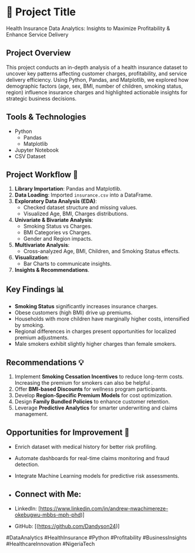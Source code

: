# 🏥 Project Title
Health Insurance Data Analytics: Insights to Maximize Profitability & Enhance Service Delivery

## Project Overview
This project conducts an in-depth analysis of a health insurance dataset to uncover key patterns affecting customer charges, profitability, and service delivery efficiency. Using Python, Pandas, and Matplotlib, we explored how demographic factors (age, sex, BMI, number of children, smoking status, region) influence insurance charges and highlighted actionable insights for strategic business decisions.
## Tools & Technologies
- Python
  - Pandas
  - Matplotlib
- Jupyter Notebook
- CSV Dataset 

## Project Workflow 🚀
1. **Library Importation**: Pandas and Matplotlib.
2. **Data Loading**: Imported `insurance.csv` into a DataFrame.
3. **Exploratory Data Analysis (EDA)**:
   - Checked dataset structure and missing values.
   - Visualized Age, BMI, Charges distributions.
4. **Univariate & Bivariate Analysis**:
   - Smoking Status vs Charges.
   - BMI Categories vs Charges.
   - Gender and Region impacts.
5. **Multivariate Analysis**:
   - Cross-analyzed Age, BMI, Children, and Smoking Status effects.
6. **Visualization**:
   - Bar Charts to communicate insights.
7. **Insights & Recommendations**.
## Key Findings 📊
- **Smoking Status** significantly increases insurance charges.
- Obese customers (high BMI) drive up premiums.
- Households with more children have marginally higher costs, intensified by smoking.
- Regional differences in charges present opportunities for localized premium adjustments.
- Male smokers exhibit slightly higher charges than female smokers.

## Recommendations 💡
1. Implement **Smoking Cessation Incentives** to reduce long-term costs. Increasing the premium for smokers can also be helpful .
2. Offer **BMI-based Discounts** for wellness program participants.
3. Develop **Region-Specific Premium Models** for cost optimization.
4. Design **Family Bundled Policies** to enhance customer retention.
5. Leverage **Predictive Analytics** for smarter underwriting and claims management.

## Opportunities for Improvement 🚀
- Enrich dataset with medical history for better risk profiling.
- Automate dashboards for real-time claims monitoring and fraud detection.
- Integrate Machine Learning models for predictive risk assessments.

- ## Connect with Me:
- LinkedIn: [https://www.linkedin.com/in/andrew-nwachimereze-okebugwu-mbbs-mph-phd)]
- GitHub: [(https://github.com/Dandyson24)]

#DataAnalytics #HealthInsurance #Python #Profitability #BusinessInsights #HealthcareInnovation #NigeriaTech
